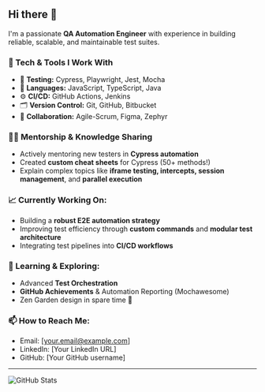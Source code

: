 ## Hi there 👋

I'm a passionate **QA Automation Engineer** with experience in building reliable, scalable, and maintainable test suites.

### 🔧 Tech & Tools I Work With
- 🧪 **Testing:** Cypress, Playwright, Jest, Mocha
- 🧠 **Languages:** JavaScript, TypeScript, Java
- ⚙️ **CI/CD:** GitHub Actions, Jenkins
- 🗂️ **Version Control:** Git, GitHub, Bitbucket
- 🎨 **Collaboration:** Agile-Scrum, Figma, Zephyr

### 👨‍🏫 Mentorship & Knowledge Sharing
- Actively mentoring new testers in **Cypress automation**
- Created **custom cheat sheets** for Cypress (50+ methods!)
- Explain complex topics like **iframe testing, intercepts, session management**, and **parallel execution**

### 📈 Currently Working On:
- Building a **robust E2E automation strategy**
- Improving test efficiency through **custom commands** and **modular test architecture**
- Integrating test pipelines into **CI/CD workflows**

### 🌱 Learning & Exploring:
- Advanced **Test Orchestration**
- **GitHub Achievements** & Automation Reporting (Mochawesome)
- Zen Garden design in spare time 🌿

### 📫 How to Reach Me:
- Email: [your.email@example.com]
- LinkedIn: [Your LinkedIn URL]
- GitHub: [Your GitHub username]

---

![GitHub Stats](https://github-readme-stats.vercel.app/api?username=your-github-username&show_icons=true&theme=default)
